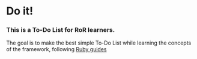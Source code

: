 Do it!
===

### This is a To-Do List for RoR learners.
The goal is to make the best simple To-Do List while learning
the concepts of the framework, following [Ruby guides](http://guides.rubyonrails.org/)
